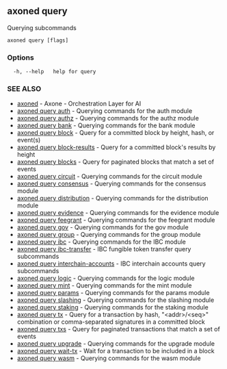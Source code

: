 ## axoned query

Querying subcommands

```
axoned query [flags]
```

### Options

```
  -h, --help   help for query
```

### SEE ALSO

* [axoned](axoned.md)	 - Axone - Orchestration Layer for AI
* [axoned query auth](axoned_query_auth.md)	 - Querying commands for the auth module
* [axoned query authz](axoned_query_authz.md)	 - Querying commands for the authz module
* [axoned query bank](axoned_query_bank.md)	 - Querying commands for the bank module
* [axoned query block](axoned_query_block.md)	 - Query for a committed block by height, hash, or event(s)
* [axoned query block-results](axoned_query_block-results.md)	 - Query for a committed block's results by height
* [axoned query blocks](axoned_query_blocks.md)	 - Query for paginated blocks that match a set of events
* [axoned query circuit](axoned_query_circuit.md)	 - Querying commands for the circuit module
* [axoned query consensus](axoned_query_consensus.md)	 - Querying commands for the consensus module
* [axoned query distribution](axoned_query_distribution.md)	 - Querying commands for the distribution module
* [axoned query evidence](axoned_query_evidence.md)	 - Querying commands for the evidence module
* [axoned query feegrant](axoned_query_feegrant.md)	 - Querying commands for the feegrant module
* [axoned query gov](axoned_query_gov.md)	 - Querying commands for the gov module
* [axoned query group](axoned_query_group.md)	 - Querying commands for the group module
* [axoned query ibc](axoned_query_ibc.md)	 - Querying commands for the IBC module
* [axoned query ibc-transfer](axoned_query_ibc-transfer.md)	 - IBC fungible token transfer query subcommands
* [axoned query interchain-accounts](axoned_query_interchain-accounts.md)	 - IBC interchain accounts query subcommands
* [axoned query logic](axoned_query_logic.md)	 - Querying commands for the logic module
* [axoned query mint](axoned_query_mint.md)	 - Querying commands for the mint module
* [axoned query params](axoned_query_params.md)	 - Querying commands for the params module
* [axoned query slashing](axoned_query_slashing.md)	 - Querying commands for the slashing module
* [axoned query staking](axoned_query_staking.md)	 - Querying commands for the staking module
* [axoned query tx](axoned_query_tx.md)	 - Query for a transaction by hash, "&lt;addr&gt;/&lt;seq&gt;" combination or comma-separated signatures in a committed block
* [axoned query txs](axoned_query_txs.md)	 - Query for paginated transactions that match a set of events
* [axoned query upgrade](axoned_query_upgrade.md)	 - Querying commands for the upgrade module
* [axoned query wait-tx](axoned_query_wait-tx.md)	 - Wait for a transaction to be included in a block
* [axoned query wasm](axoned_query_wasm.md)	 - Querying commands for the wasm module

